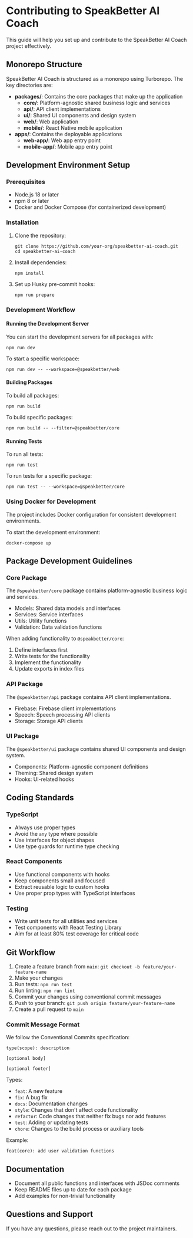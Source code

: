# Contributing to SpeakBetter AI Coach

This guide will help you set up and contribute to the SpeakBetter AI Coach project effectively.

## Monorepo Structure

SpeakBetter AI Coach is structured as a monorepo using Turborepo. The key directories are:

- **packages/**: Contains the core packages that make up the application
  - **core/**: Platform-agnostic shared business logic and services
  - **api/**: API client implementations
  - **ui/**: Shared UI components and design system
  - **web/**: Web application
  - **mobile/**: React Native mobile application
- **apps/**: Contains the deployable applications
  - **web-app/**: Web app entry point
  - **mobile-app/**: Mobile app entry point

## Development Environment Setup

### Prerequisites

- Node.js 18 or later
- npm 8 or later
- Docker and Docker Compose (for containerized development)

### Installation

1. Clone the repository:

   ```
   git clone https://github.com/your-org/speakbetter-ai-coach.git
   cd speakbetter-ai-coach
   ```

2. Install dependencies:

   ```
   npm install
   ```

3. Set up Husky pre-commit hooks:
   ```
   npm run prepare
   ```

### Development Workflow

#### Running the Development Server

You can start the development servers for all packages with:

```
npm run dev
```

To start a specific workspace:

```
npm run dev -- --workspace=@speakbetter/web
```

#### Building Packages

To build all packages:

```
npm run build
```

To build specific packages:

```
npm run build -- --filter=@speakbetter/core
```

#### Running Tests

To run all tests:

```
npm run test
```

To run tests for a specific package:

```
npm run test -- --workspace=@speakbetter/core
```

### Using Docker for Development

The project includes Docker configuration for consistent development environments.

To start the development environment:

```
docker-compose up
```

## Package Development Guidelines

### Core Package

The `@speakbetter/core` package contains platform-agnostic business logic and services.

- Models: Shared data models and interfaces
- Services: Service interfaces
- Utils: Utility functions
- Validation: Data validation functions

When adding functionality to `@speakbetter/core`:

1. Define interfaces first
2. Write tests for the functionality
3. Implement the functionality
4. Update exports in index files

### API Package

The `@speakbetter/api` package contains API client implementations.

- Firebase: Firebase client implementations
- Speech: Speech processing API clients
- Storage: Storage API clients

### UI Package

The `@speakbetter/ui` package contains shared UI components and design system.

- Components: Platform-agnostic component definitions
- Theming: Shared design system
- Hooks: UI-related hooks

## Coding Standards

### TypeScript

- Always use proper types
- Avoid the `any` type where possible
- Use interfaces for object shapes
- Use type guards for runtime type checking

### React Components

- Use functional components with hooks
- Keep components small and focused
- Extract reusable logic to custom hooks
- Use proper prop types with TypeScript interfaces

### Testing

- Write unit tests for all utilities and services
- Test components with React Testing Library
- Aim for at least 80% test coverage for critical code

## Git Workflow

1. Create a feature branch from `main`: `git checkout -b feature/your-feature-name`
2. Make your changes
3. Run tests: `npm run test`
4. Run linting: `npm run lint`
5. Commit your changes using conventional commit messages
6. Push to your branch: `git push origin feature/your-feature-name`
7. Create a pull request to `main`

### Commit Message Format

We follow the Conventional Commits specification:

```
type(scope): description

[optional body]

[optional footer]
```

Types:

- `feat`: A new feature
- `fix`: A bug fix
- `docs`: Documentation changes
- `style`: Changes that don't affect code functionality
- `refactor`: Code changes that neither fix bugs nor add features
- `test`: Adding or updating tests
- `chore`: Changes to the build process or auxiliary tools

Example:

```
feat(core): add user validation functions
```

## Documentation

- Document all public functions and interfaces with JSDoc comments
- Keep README files up to date for each package
- Add examples for non-trivial functionality

## Questions and Support

If you have any questions, please reach out to the project maintainers.
